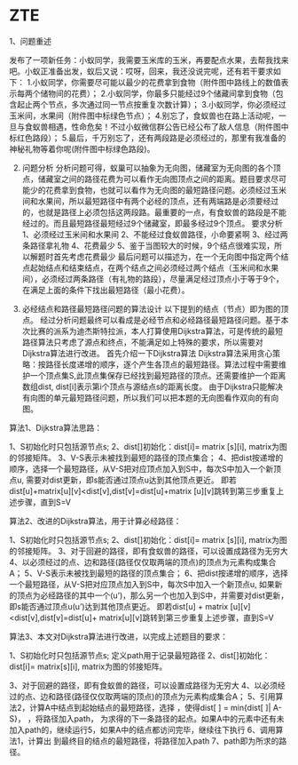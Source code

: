 # ZTE
1、问题重述

发布了一项新任务：小蚁同学，我需要玉米库的玉米，再要配点水果，去帮我找来吧。小蚁正准备出发，蚁后又说：哎呀，回来，我还没说完呢，还有若干要求如下：
1.小蚁同学，你需要尽可能以最少的花费拿到食物（附件图中路线上的数值表示每两个储物间的花费）；
2.小蚁同学，你最多只能经过9个储藏间拿到食物（包含起止两个节点，多次通过同一节点按重复次数计算）；
3.小蚁同学，你必须经过玉米间，水果间（附件图中标绿色节点）；
4.别忘了，食蚁兽也在路上活动呢，一旦与食蚁兽相遇，性命危矣！不过小蚁微信群公告已经公布了敌人信息（附件图中标红色路段）；
5.最后，千万别忘了，还有两段路是必须经过的，那里有我准备的神秘礼物等着你呢(附件图中标绿色路段)。


2. 问题分析
分析问题可得，蚁巢可以抽象为无向图，储藏室为无向图的各个顶点，储藏室之间的路径花费为可以看作无向图顶点之间的距离。题目要求尽可能少的花费拿到食物，也就可以看作为无向图的最短路径问题。必须经过玉米间和水果间，所以最短路径中有两个必经的顶点，还有两端路是必须要经过的，也就是路径上必须包括这两段路。最重要的一点，有食蚁兽的路段是不能经过的。而且最短路径最短经过9个储藏室，即最多经过9个顶点。
要求分析
1、必须经过玉米间和水果间
2、不能经过食蚁兽路径，小命要紧啊
3、经过两条路径拿礼物
4、花费最少
5、鉴于当图较大的时候，9个结点很难实现，所以解题时首先考虑花费最少
最后问题可以描述为，在一个无向图中指定两个结点起始结点和结束结点，在两个结点之间必须经过两个结点（玉米间和水果间），必须经过两条路径（有礼物的路段），尽量满足经过顶点小于等于9个，在满足上面的条件下找出最短路径（最小花费）。


3. 必经结点和路径最短路径问题的算法设计
以下提到的结点（节点）即为图的顶点。
经过分析问题最终可以看成是必经节点和必经路径最短路径问题。基于本次比赛的派系为迪杰斯特拉派，本人打算使用Dijkstra算法，可是传统的最短路径算法只考虑了源点和终点，不能满足如上特殊的要求，所以需要对Dijkstra算法进行改进。
首先介绍一下Dijkstra算法
Dijkstra算法采用贪心策略：按路径长度递增的顺序，逐个产生各顶点的最短路径。算法过程中需要维护一个顶点集S,此顶点集保存已经找到最短路径的顶点。还需要维护一个距离数组dist, dist[i]表示第i个顶点与源结点s的距离长度。
由于Dijkstra只能解决有向图的单元最短路径问题，所以我们可以把本题的无向图看作双向的有向图。

算法1、Dijkstra算法思路：

1、S初始化时只包括源节点s; 
2、dist[]初始化：dist[i]= matrix [s][i], matrix为图的邻接矩阵。
3、V-S表示未被找到最短的路径的顶点集合； 
4、把dist按递增的顺序，选择一个最短路径，从V-S把对应顶点加入到S中，每次S中加入一个新顶点u, 需要对dist更新，即s能否通过顶点u达到其他顶点更近。
 即若dist[u]+matrix[u][v]<dist[v],dist[v]=dist[u]+matrix [u][v]跳转到第三步重复上述步骤，直到S=V

算法2、改进的Dijkstra算法，用于计算必经路径：

1、S初始化时只包括源节点s; 
2、dist[]初始化：dist[i]= matrix [s][i], matrix为图的邻接矩阵。
3、对于回避的路径，即有食蚁兽的路径，可以设置成路径为无穷大
4、以必须经过的点、边和路径(路径仅仅取两端的顶点)的顶点为元素构成集合A；
5、V-S表示未被找到最短的路径的顶点集合； 
6、把dist按递增的顺序，选择一个最短路径，从V-S把对应顶点加入到S中，每次S中加入一个新顶点u, 如果新的顶点为必经路径的其中一个(u’)，那么另一个也加入到S中，并需要对dist更新，即s能否通过顶点u(u’)达到其他顶点更近。
   即若dist[u] + matrix [u][v] <dist[v],dist[v]=dist[u]+ matrix[u][v]跳转到第三步重复上述步骤，直到S=V


算法3、本文对Dijkstra算法进行改进，以完成上述题目的要求：

1、S初始化时只包括源节点s; 定义path用于记录最短路径
2、dist[]初始化：dist[i]= matrix[s][i], matrix为图的邻接矩阵。
 
3、对于回避的路径，即有食蚁兽的路径，可以设置成路径为无穷大
4、以必须经过的点、边和路径(路径仅仅取两端的顶点)的顶点为元素构成集合A；
5、引用算法2，计算A中结点到起始结点的最短路径，选择 ，使得dist[ ] = min{dist[ ]|  A-S}，  ，将路径加入path， 为求得的下一条路径的起点。如果A中的元素中还有未加入path的，继续运行5，如果A中的结点都访问完毕，继续往下执行
6、调用算法1，计算出 到最终目的结点的最短路径，将路径加入path
7、path即为所求的路径。


                    
